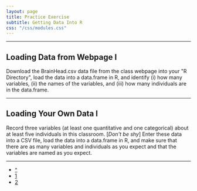 ```yaml
---
layout: page
title: Practice Exercise
subtitle: Getting Data Into R
css: "/css/modules.css"
---
```


----

## Loading Data from Webpage I
Download the BrainHead.csv data file from the class webpage into your "R Directory", load the data into a data.frame in R, and identify (i) how many variables, (ii) the names of the variables, and (iii) how many individuals are in the data.frame.

----

## Loading Your Own Data I
Record three variables (at least one quantitative and one categorical) about at least five individuals in this classroom. [*Don't be shy*] Enter these data into a CSV file, load the data into a data.frame in R, and make sure that there are as many variables and individuals as you expect and that the variables are named as you expect.

----

<div class="text-center">
<ul class="pagination pagination-lg">
  <li><a href="../GettingDataIntoR.html">^</a></li>
  <li class="active"><a href="#">1</a></li>
  <li><a href="GettingDataIntoR_CE2.html">2</a></li>
</ul>
</div>
